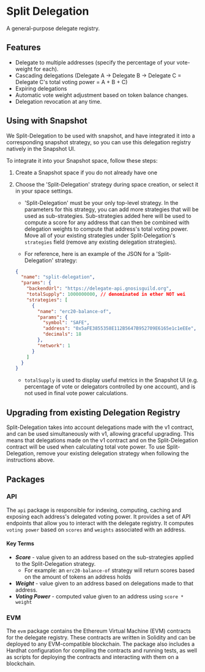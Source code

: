# Split Delegation

A general-purpose delegate registry.

## Features

- Delegate to multiple addresses (specify the percentage of your vote-weight for each).
- Cascading delegations (Delegate A -> Delegate B -> Delegate C = Delegate C's total voting power = A + B + C)
- Expiring delegations
- Automatic vote weight adjustment based on token balance changes.
- Delegation revocation at any time.

## Using with Snapshot

We Split-Delegation to be used with snapshot, and have integrated it into a corresponding snapshot strategy, so you can use this delegation registry natively in the Snapshot UI.

To integrate it into your Snapshot space, follow these steps:

1. Create a Snapshot space if you do not already have one
2. Choose the 'Split-Delegation' strategy during space creation, or select it in your space settings.

   - 'Split-Delegation' must be your only top-level strategy. In the parameters for this strategy, you can add more strategies that will be used as sub-strategies. Sub-strategies added here will be used to compute a score for any address that can then be combined with delegation weights to compute that address's total voting power. Move all of your existing strategies under Split-Delegation's `strategies` field (remove any existing delegation strategies).

   - For reference, here is an example of the JSON for a 'Split-Delegation' strategy:

   ```json
   {
     "name": "split-delegation",
     "params": {
       "backendUrl": "https://delegate-api.gnosisguild.org",
       "totalSupply": 1000000000, // denominated in ether NOT wei
       "strategies": [
         {
           "name": "erc20-balance-of",
           "params": {
             "symbol": "SAFE",
             "address": "0x5aFE3855358E112B5647B952709E6165e1c1eEEe",
             "decimals": 18
           },
           "network": 1
         }
       ]
     }
   }
   ```

   - `totalSupply` is used to display useful metrics in the Snapshot UI (e.g. percentage of vote or delegators controlled by one account), and is not used in final vote power calculations.

## Upgrading from existing Delegation Registry

Split-Delegation takes into account delegations made with the v1 contract, and can be used simultaneously with v1, allowing graceful upgrading. This means that delegations made on the v1 contract and on the Split-Delegation contract will be used when calculating total vote power. To use Split-Delegation, remove your existing delegation strategy when following the instructions above.

## Packages

### API

The `api` package is responsible for indexing, computing, caching and exposing each address's delegated voting power. It provides a set of API endpoints that allow you to interact with the delegate registry. It computes `voting power` based on `scores` and `weights` associated with an address.

#### Key Terms

- _**Score**_ - value given to an address based on the sub-strategies applied to the Split-Delegation strategy.
  - For example: an `erc20-balance-of` strategy will return scores based on the amount of tokens an address holds
- _**Weight**_ - value given to an address based on delegations made to that address.
- _**Voting Power**_ - computed value given to an address using `score * weight`

### EVM

The `evm` package contains the Ethereum Virtual Machine (EVM) contracts for the delegate registry. These contracts are written in Solidity and can be deployed to any EVM-compatible blockchain. The package also includes a Hardhat configuration for compiling the contracts and running tests, as well as scripts for deploying the contracts and interacting with them on a blockchain.
